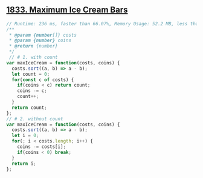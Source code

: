 ## [1833. Maximum Ice Cream Bars](https://leetcode.com/problems/maximum-ice-cream-bars/)
```javascript
// Runtime: 236 ms, faster than 66.07%, Memory Usage: 52.2 MB, less than 63.69%
/**
 * @param {number[]} costs
 * @param {number} coins
 * @return {number}
 */
 // # 1. with count
var maxIceCream = function(costs, coins) {
  costs.sort((a, b) => a - b);
  let count = 0;
  for(const c of costs) {
    if(coins < c) return count;
    coins -= c;
    count++;
  }
  return count;
};
// # 2. without count
var maxIceCream = function(costs, coins) {
  costs.sort((a, b) => a - b);
  let i = 0;
  for(; i < costs.length; i++) {
    coins -= costs[i];
    if(coins < 0) break;
  }
  return i;
};
```
